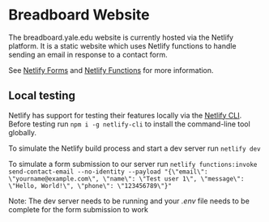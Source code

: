 # Breadboard Website
The breadboard.yale.edu website is currently hosted via the Netlify platform. It is a static website which uses Netlify functions
to handle sending an email in response to a contact form.

See [Netlify Forms](https://docs.netlify.com/forms/setup/) and [Netlify Functions](https://docs.netlify.com/functions/overview/) for more information.

## Local testing
Netlify has support for testing their features locally via the [Netlify CLI](https://docs.netlify.com/cli/get-started/).
Before testing run `npm i -g netlify-cli` to install the command-line tool globally.

To simulate the Netlify build process and start a dev server run `netlify dev`

To simulate a form submission to our server run `netlify functions:invoke send-contact-email --no-identity --payload "{\"email\": \"yourname@example.com\", \"name\": \"Test user 1\", \"message\": \"Hello, World!\", \"phone\": \"123456789\"}"`

Note: The dev server needs to be running and your *.env* file needs to be complete for the form submission to work